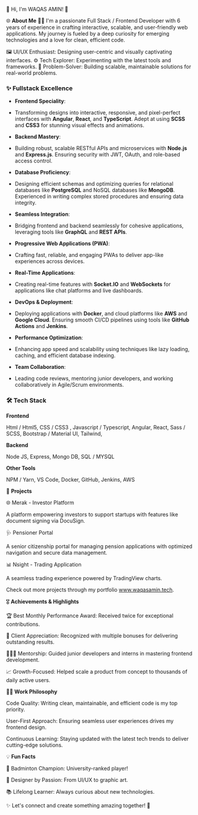 🌟 Hi, I'm WAQAS AMIN! 👋




🌐 **About Me**
👨‍💻 I'm a passionate Full Stack / Frontend Developer with 6 years of experience in crafting interactive, scalable, and user-friendly web applications. My journey is fueled by a deep curiosity for emerging technologies and a love for clean, efficient code.

🖼️ UI/UX Enthusiast: Designing user-centric and visually captivating interfaces.
⚙️ Tech Explorer: Experimenting with the latest tools and frameworks.
🎯 Problem-Solver: Building scalable, maintainable solutions for real-world problems.



### **✨ Fullstack Excellence**


- **Frontend Speciality**:

- 
   Transforming designs into interactive, responsive, and pixel-perfect interfaces with **Angular**, **React**, and **TypeScript**. Adept at using **SCSS** and **CSS3** for stunning visual effects and animations.  


- **Backend Mastery**:

- 
   Building robust, scalable RESTful APIs and microservices with **Node.js** and **Express.js**. Ensuring security with JWT, OAuth, and role-based access control.  

- **Database Proficiency**:

- 
   Designing efficient schemas and optimizing queries for relational databases like **PostgreSQL** and NoSQL databases like **MongoDB**. Experienced in writing complex stored procedures and ensuring data integrity.  


- **Seamless Integration**:

- 
   Bridging frontend and backend seamlessly for cohesive applications, leveraging tools like **GraphQL** and **REST APIs**.  

- **Progressive Web Applications (PWA)**:

- 
   Crafting fast, reliable, and engaging PWAs to deliver app-like experiences across devices.  

- **Real-Time Applications**:

- 
   Creating real-time features with **Socket.IO** and **WebSockets** for applications like chat platforms and live dashboards.  

- **DevOps & Deployment**:

- 
   Deploying applications with **Docker**, and cloud platforms like **AWS** and **Google Cloud**. Ensuring smooth CI/CD pipelines using tools like **GitHub Actions** and **Jenkins**.
  

- **Performance Optimization**:

- 
   Enhancing app speed and scalability using techniques like lazy loading, caching, and efficient database indexing.  


- **Team Collaboration**:

- 
   Leading code reviews, mentoring junior developers, and working collaboratively in Agile/Scrum environments.





### **🛠️ Tech Stack**


**Frontend**


Html / Html5,
CSS / CSS3 ,
Javascript / Typescript,
Angular,
React,
Sass / SCSS,
Bootstrap / Material UI,
Tailwind,

**Backend**

Node JS,
Express,
Mongo DB,
SQL / MYSQL

**Other Tools**


NPM / Yarn,
VS Code,
Docker, GitHub, Jenkins, AWS




🚀 **Projects**


🌐 Merak - Investor Platform


A platform empowering investors to support startups with features like document signing via DocuSign.

🩺 Pensioner Portal


A senior citizenship portal for managing pension applications with optimized navigation and secure data management.

📊 Nsight - Trading Application


A seamless trading experience powered by TradingView charts.

Check out more projects through my portfolio www.waqasamin.tech.




🎖️ **Achievements & Highlights**


🏆 Best Monthly Performance Award: Received twice for exceptional contributions.


💬 Client Appreciation: Recognized with multiple bonuses for delivering outstanding results.


🧑‍🤝‍🧑 Mentorship: Guided junior developers and interns in mastering frontend development.


📈 Growth-Focused: Helped scale a product from concept to thousands of daily active users.




🧑‍💻 **Work Philosophy**


Code Quality: Writing clean, maintainable, and efficient code is my top priority.


User-First Approach: Ensuring seamless user experiences drives my frontend design.


Continuous Learning: Staying updated with the latest tech trends to deliver cutting-edge solutions.



💡 **Fun Facts**


🏸 Badminton Champion: University-ranked player!


🎨 Designer by Passion: From UI/UX to graphic art.


📚 Lifelong Learner: Always curious about new technologies.


✨ Let's connect and create something amazing together! 🚀


